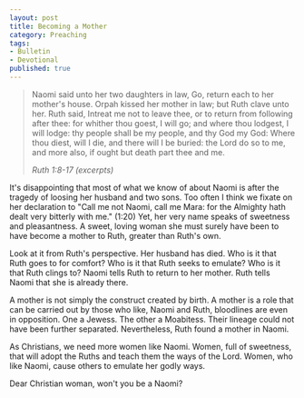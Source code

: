```yaml
---
layout: post
title: Becoming a Mother
category: Preaching
tags:
- Bulletin
- Devotional
published: true
---
```

> Naomi said unto her two daughters in law, Go, return each to her mother's house. Orpah kissed her mother in law; but Ruth clave unto her. Ruth said, Intreat me not to leave thee, or to return from following after thee: for whither thou goest, I will go; and where thou lodgest, I will lodge: thy people shall be my people, and thy God my God: Where thou diest, will I die, and there will I be buried: the Lord do so to me, and more also, if ought but death part thee and me.
>
><cite>Ruth 1:8-17 (excerpts)</cite>

It's disappointing that most of what we know of about Naomi is after the tragedy of loosing her husband and two sons. Too often I think we fixate on her declaration to "Call me not Naomi, call me Mara: for the Almighty hath dealt very bitterly with me." (1:20) Yet, her very name speaks of sweetness and pleasantness. A sweet, loving woman she must surely have been to have become a mother to Ruth, greater than Ruth's own.

Look at it from Ruth's perspective. Her husband has died. Who is it that Ruth goes to for comfort? Who is it that Ruth seeks to emulate? Who is it that Ruth clings to? Naomi tells Ruth to return to her mother. Ruth tells Naomi that she is already there.

A mother is not simply the construct created by birth. A mother is a role that can be carried out by those who like, Naomi and Ruth, bloodlines are even in opposition. One a Jewess. The other a Moabitess. Their lineage could not have been further separated. Nevertheless, Ruth found a mother in Naomi.

As Christians, we need more women like Naomi. Women, full of sweetness, that will adopt the Ruths and teach them the ways of the Lord. Women, who like Naomi, cause others to emulate her godly ways.

Dear Christian woman, won't you be a Naomi?  
